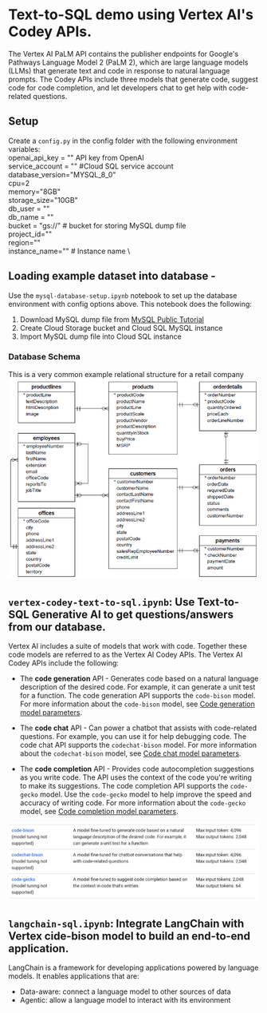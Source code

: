 

# Text-to-SQL demo using Vertex AI's Codey APIs. 
The Vertex AI PaLM API contains the publisher endpoints for Google's Pathways Language Model 2 (PaLM 2), which are large language models (LLMs) that generate text and code in response to natural language prompts. The Codey APIs include three models that generate code, suggest code for code completion, and let developers chat to get help with code-related questions.

## Setup
Create a ```config.py``` in the config folder with the following environment variables: \
openai_api_key = "" API key from OpenAI \
service_account = "" #Cloud SQL service account \
database_version="MYSQL_8_0" \
cpu=2 \
memory="8GB" \
storage_size="10GB" \
db_user = "" \
db_name = "" \
bucket = "gs://" # bucket for storing MySQL dump file \
project_id="" \
region="" \
instance_name="" # Instance name \

## Loading example dataset into database -
Use the ```mysql-database-setup.ipynb``` notebook to set up the database environment with config options above. This notebook does the following:
1. Download MySQL dump file from [MySQL Public Tutorial](https://www.mysqltutorial.org/mysql-sample-database.aspx)
2. Create Cloud Storage bucket and Cloud SQL MySQL instance
3. Import MySQL dump file into Cloud SQL instance

### Database Schema
This is a very common example relational structure for a retail company
![alt text](images/MySQL-Sample-Database-Schema.png "Title")

## ```vertex-codey-text-to-sql.ipynb```: Use Text-to-SQL Generative AI to get questions/answers from our database.
Vertex AI includes a suite of models that work with code. Together these code models are referred to as the Vertex AI Codey APIs. The Vertex AI Codey APIs include the following:

* The **code generation** API - Generates code based on a natural language description of the desired code. For example, it can generate a unit test for a function. The code generation API supports the ```code-bison``` model. For more information about the ```code-bison``` model, see [Code generation model parameters](https://cloud.google.com/vertex-ai/docs/generative-ai/learn/models#code-generation-prompt-parameters).

* The **code chat** API - Can power a chatbot that assists with code-related questions. For example, you can use it for help debugging code. The code chat API supports the ```codechat-bison``` model. For more information about the ```codechat-bison``` model, see [Code chat model parameters](https://cloud.google.com/vertex-ai/docs/generative-ai/learn/models#code-chat-prompt-parameters).

* The **code completion** API - Provides code autocompletion suggestions as you write code. The API uses the context of the code you're writing to make its suggestions. The code completion API supports the ```code-gecko``` model. Use the ```code-gecko``` model to help improve the speed and accuracy of writing code. For more information about the ```code-gecko``` model, see [Code completion model parameters](https://cloud.google.com/vertex-ai/docs/generative-ai/learn/models#code-completion-prompt-parameters).


![alt text](images/codey-table.png "Title")

## ```langchain-sql.ipynb```: Integrate LangChain with Vertex cide-bison model to build an end-to-end application. 
LangChain is a framework for developing applications powered by language models. It enables applications that are:
* Data-aware: connect a language model to other sources of data
* Agentic: allow a language model to interact with its environment